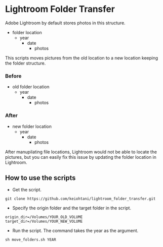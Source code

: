 # Lightroom Folder Transfer

Adobe Lightroom by default stores photos in this structure. 
- folder location
  * year
    + date
      + photos

This scripts moves pictures from the old location to a new location keeping the folder structure. 

### Before
- old folder location
  * year
    + date
      + photos

### After
- new folder location
  * year
    + date
      + photos

After manupilating file locations, Lightroom would not be able to locate the pictures, but you can easily fix this issue by updating the folder location in Lightroom.

## How to use the scripts

- Get the script.
```
git clone https://github.com/keiohtani/lightroom_folder_transfer.git
```

- Specify the origin folder and the target folder in the script.
```
origin_dir=/Volumes/YOUR_OLD_VOLUME
target_dir=/Volumes/YOUR_NEW_VOLUME
```

- Run the script. The command takes the year as the argument. 
```
sh move_folders.sh YEAR
```
